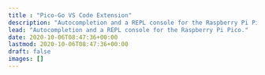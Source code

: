 ```yaml
---
title : "Pico-Go VS Code Extension"
description: "Autocompletion and a REPL console for the Raspberry Pi Pico"
lead: "Autocompletion and a REPL console for the Raspberry Pi Pico."
date: 2020-10-06T08:47:36+00:00
lastmod: 2020-10-06T08:47:36+00:00
draft: false
images: []
---
```

